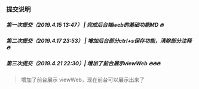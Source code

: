 ### 提交说明

##### 第一次提交（2019.4.15 13:47） | 完成后台端web的基础功能MD 🔥

##### 第二次提交（2019.4.17 23:53） | 增加后台部分ctrl+s保存功能，清除部分注释 🔥

##### 第三次提交（2019.4.21 22:30）| 增加了前台展示viewWeb 🔥🔥🔥

> 增加了前台展示 viewWeb，现在前台可以展示出来了